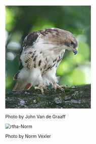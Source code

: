![rtha-1](../images/rtha-1.jpg)

Photo by John Van de Graaff

![rtha-Norm](../images/rtha-Norm.jpg)

Photo by Norm Vexler

